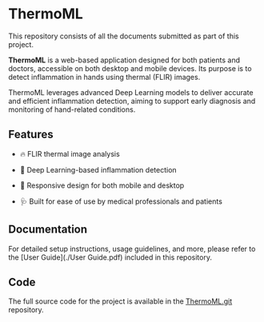 # ThermoML

  

This repository consists of all the documents submitted as part of this project.

  

**ThermoML** is a web-based application designed for both patients and doctors, accessible on both desktop and mobile devices. Its purpose is to detect inflammation in hands using thermal (FLIR) images.

  

ThermoML leverages advanced Deep Learning models to deliver accurate and efficient inflammation detection, aiming to support early diagnosis and monitoring of hand-related conditions.

  

## Features

  

- 🔥 FLIR thermal image analysis

- 🧠 Deep Learning-based inflammation detection

- 📱 Responsive design for both mobile and desktop

- 🩺 Built for ease of use by medical professionals and patients

  

## Documentation

  

For detailed setup instructions, usage guidelines, and more, please refer to the [User Guide](./User Guide.pdf) included in this repository.

  

## Code

  

The full source code for the project is available in the [ThermoML.git](https://github.com/ShaharZeharia/TheremoML) repository.
